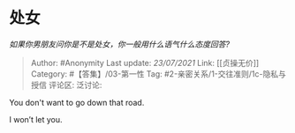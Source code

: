 # 处女
*如果你男朋友问你是不是处女，你一般用什么语气什么态度回答?*

> Author: #Anonymity
> Last update: *23/07/2021*
> Link: [[贞操无价]]
> Category: #【答集】/03-第一性
> Tag: #2-亲密关系/1-交往准则/1c-隐私与授信
> 评论区:
> 泛讨论:

You don't want to go down that road.

I won’t let you.
